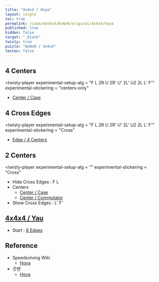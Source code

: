 ```yaml
---
title: "4x4x4 / Hoya"
layout: single
toc: true
permalink: /cube/method/NxNxN/original/4x4x4/hoya
published: true
hidden: false
target: "_blank"
twisty: true
puzzle: "NxNxN / 4x4x4"
teston: false
---
```

<span
  id     = "cube"
  puzzle = "{{page.puzzle}}"
  teston = "{{page.teston}}"
  alg                       = "y y y y"
  experimental-setup-anchor = "end" >

<head>
  <base target = "{{page.target}}">
</head>



## 4 Centers

<twisty-player
  experimental-setup-alg  = "F L 2R U 2R' U' 2L' U2 2L L' F'"
  experimental-stickering = "centers-only"
></twisty-player>

- [Center / Case](/cube/method/NxNxN/original/4x4x4/center/case)
  


## 4 Cross Edges

<twisty-player
  experimental-setup-alg  = "F L 2R U 2R' U' 2L' U2 2L L' F'"
  experimental-stickering = "Cross"
></twisty-player>

- [Edge / 4 Centers](/cube/method/NxNxN/original/4x4x4/edge/4_centers)



## 2 Centers

<twisty-player
  experimental-setup-alg  = ""
  experimental-stickering = "Cross"
></twisty-player>

- Hide Cross Edges : F L
- Centers
  - [Center / Case](/cube/method/NxNxN/original/4x4x4/center/case)
  - [Center / Commutator](/cube/method/NxNxN/original/4x4x4/center/commutator)
- Show Cross Edges : L' F'



## [4x4x4 / Yau](/cube/method/NxNxN/original/4x4x4/yau)

- Start : [8 Edges](/cube/method/NxNxN/original/4x4x4/yau#8-edges)



## Reference

- Speedsolving Wiki
  - [Hoya](https://www.speedsolving.com/wiki/index.php/Hoya_method)
- 굿맨
  - [Hoya](https://youtu.be/k9dNU6h8g5o)
